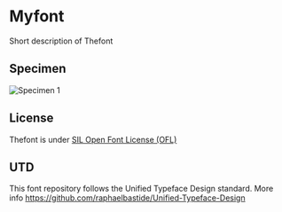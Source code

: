 # Myfont

Short description of Thefont

## Specimen

![Specimen 1](documentation/images/specimen.png)

## License
Thefont is under [SIL Open Font License (OFL)](http://scripts.sil.org/cms/scripts/page.php?site_id=nrsi&id=OFL "SIL Open Font License")

## UTD

This font repository follows the Unified Typeface Design standard.
More info <a href="https://github.com/raphaelbastide/Unified-Typeface-Design">https://github.com/raphaelbastide/Unified-Typeface-Design</a>